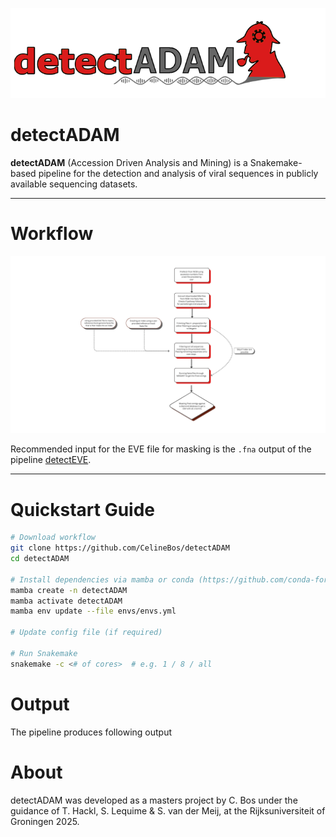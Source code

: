 <p align="left">
  <img src="figures/detectADAM.png" alt="detectADAM logo" width="600"/>
</p>

# **detectADAM**

**detectADAM** (Accession Driven Analysis and Mining) is a Snakemake-based pipeline for the detection and analysis of viral sequences in publicly available sequencing datasets.

---

# **Workflow**

<p align="center">
  <img src="figures/flowchart.png" alt="workflow" width="2000"/>
</p>

Recommended input for the EVE file for masking is the `.fna` output of the pipeline [detectEVE](https://github.com/thackl/detectEVE).

---

# **Quickstart Guide**

```bash
# Download workflow
git clone https://github.com/CelineBos/detectADAM
cd detectADAM

# Install dependencies via mamba or conda (https://github.com/conda-forge/miniforge)
mamba create -n detectADAM
mamba activate detectADAM
mamba env update --file envs/envs.yml

# Update config file (if required)

# Run Snakemake
snakemake -c <# of cores>  # e.g. 1 / 8 / all

```

# **Output** 

The pipeline produces following output


# **About**

detectADAM was developed as a masters project by C. Bos under the guidance of T. Hackl, S. Lequime & S. van der Meij, at the Rijksuniversiteit of Groningen 2025. 

